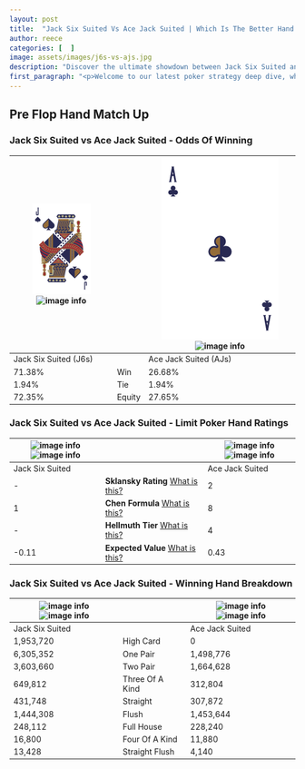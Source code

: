 ```yaml
---
layout: post
title:  "Jack Six Suited Vs Ace Jack Suited | Which Is The Better Hand In Poker? A Complete Guide"
author: reece
categories: [  ]
image: assets/images/j6s-vs-ajs.jpg
description: "Discover the ultimate showdown between Jack Six Suited and Ace Jack Suited in poker! Uncover the odds, strategies, and scenarios where one hand triumphs over the other. Get ready to up your poker game with this thrilling analysis."
first_paragraph: "<p>Welcome to our latest poker strategy deep dive, where we're pitting two distinct hands against each other in a high-stakes showdown: Jack Six Suited vs Ace Jack Suited.</p><p>In the dynamic world of poker, every decision counts, and knowing which hand holds the upper hand is key to your success at the table.</p><p>In this article, we'll dissect these two hands, explore the scenarios where one dominates the other, and equip you with the knowledge to make strategic choices that can tip the odds in your favor.</p><p>Get ready to unravel the intriguing dynamics of these poker hands and elevate your game to new heights.</p>"
---
```




[comment]: # (sp0)

## Pre Flop Hand Match Up

<div class="table hand-ratings" markdown="1"> 



### Jack Six Suited vs Ace Jack Suited - Odds Of Winning


    
| ![image info](assets/images/hand1/J.png) ![image info](assets/images/hand1/6s.png) |  | ![image info](assets/images/hand2/A.png) ![image info](assets/images/hand2/js.png) |
| -------- | -------- | -------- |
| Jack Six Suited (J6s) |  | Ace Jack Suited (AJs) |
| 71.38% | Win | 26.68% |
| 1.94% | Tie | 1.94% |
| 72.35% | Equity | 27.65% |




[comment]: # (sp1)



### Jack Six Suited vs Ace Jack Suited - Limit Poker Hand Ratings


    
| ![image info](https://www.riverpairs.com/assets/images/hand1/J.png) ![image info](https://www.riverpairs.com/assets/images/hand1/6s.png) |  | ![image info](https://www.riverpairs.com/assets/images/hand2/A.png) ![image info](https://www.riverpairs.com/assets/images/hand2/js.png) |
| -------- | -------- | -------- |
| Jack Six Suited |  | Ace Jack Suited |
| - | **Sklansky Rating** [What is this?](/sklansky-rating-explained) | 2 |
| 1 | **Chen Formula** [What is this?](/chen-formula-explained) | 8 |
| - | **Hellmuth Tier** [What is this?](/Hellmuth-tier-explained) | 4 |
| -0.11 | **Expected Value** [What is this?](/expected-value-explained) | 0.43 |




[comment]: # (sp2)



### Jack Six Suited vs Ace Jack Suited - Winning Hand Breakdown


    
| ![image info](https://www.riverpairs.com/assets/images/hand1/J.png) ![image info](https://www.riverpairs.com/assets/images/hand1/6s.png) |  | ![image info](https://www.riverpairs.com/assets/images/hand2/A.png) ![image info](https://www.riverpairs.com/assets/images/hand2/js.png) |
| -------- | -------- | -------- |
| Jack Six Suited |  | Ace Jack Suited |
| 1,953,720 | High Card | 0 |
| 6,305,352 | One Pair | 1,498,776 |
| 3,603,660 | Two Pair | 1,664,628 |
| 649,812 | Three Of A Kind | 312,804 |
| 431,748 | Straight | 307,872 |
| 1,444,308 | Flush | 1,453,644 |
| 248,112 | Full House | 228,240 |
| 16,800 | Four Of A Kind | 11,880 |
| 13,428 | Straight Flush | 4,140 |




[comment]: # (sp3)



</div>

[comment]: # (sp4)



[comment]: # (sp5)

